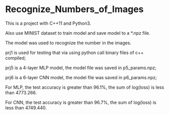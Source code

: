 # Recognize_Numbers_of_Images


This is a project with C++11 and Python3.

Also use MINIST dataset to train model and save model to a *.npz file.

The model was used to recognize the number in the images. 

prj1 is used for testing that via using python call binary files of c++ compiled;

prj5 is a 4-layer MLP model, the model file was saved in p5_params.npz; 

prj6 is a 6-layer CNN model, the model file was saved in p6_params.npz;

For MLP, the test accuracy is greater than 96.1%, the sum of log(loss) is less than 4773.266. 

For CNN, the test accuracy is greater than 96.7%, the sum of log(loss) is less than 4749.440.

